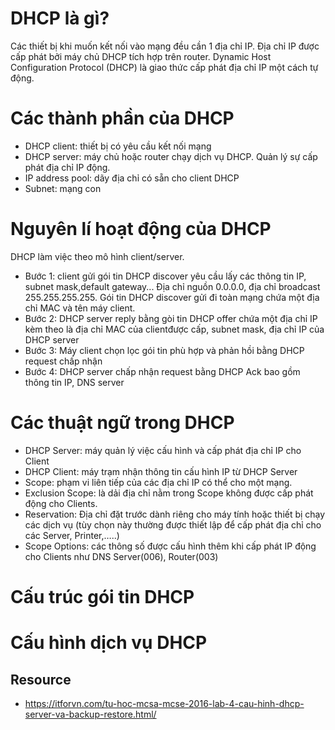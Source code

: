 # DHCP là gì?
Các thiết bị khi muốn kết nối vào mạng đều cần 1 địa chỉ IP. Địa chỉ IP được cấp phát bởi máy chủ DHCP tích hợp trên router. 
Dynamic Host Configuration Protocol (DHCP) là giao thức cấp phát địa chỉ IP một cách tự động.
# Các thành phần của DHCP
- DHCP client: thiết bị có yêu cầu kết nối mạng
- DHCP server: máy chủ hoặc router chạy dịch vụ DHCP. Quản lý sự cấp phát địa chỉ IP động.
- IP address pool: dãy địa chỉ có sẵn cho client DHCP
- Subnet: mạng con

# Nguyên lí hoạt động của DHCP
DHCP làm việc theo mô hình client/server.
- Bước 1: client gửi gói tin DHCP discover yêu cầu lấy các thông tin IP, subnet mask,default gateway... Địa chỉ nguồn 0.0.0.0, địa chỉ broadcast 255.255.255.255. Gói tin DHCP discover gửi đi toàn mạng chứa một địa chỉ MAC và tên máy client.
- Bước 2: DHCP server reply bằng gòi tin DHCP offer chứa một địa chỉ IP kèm theo là địa chỉ MAC của clientđược cấp, subnet mask, địa chỉ IP của DHCP server  
- Bước 3: Máy client chọn lọc gói tin phù hợp và phản hồi bằng DHCP request chấp nhận 
- Bước 4: DHCP server chấp nhận request bằng DHCP Ack bao gồm thông tin IP, DNS server

# Các thuật ngữ trong DHCP
- DHCP Server: máy quản lý việc cấu hình và cấp phát địa chỉ IP cho Client
- DHCP Client: máy trạm nhận thông tin cấu hình IP từ DHCP Server
- Scope: phạm vi liên tiếp của các địa chỉ IP có thể cho một mạng.
- Exclusion Scope: là dải địa chỉ nằm trong Scope không được cấp phát động cho Clients.
- Reservation: Địa chỉ đặt trước dành riêng cho máy tính hoặc thiết bị chạy các dịch vụ (tùy chọn này thường được thiết lập để cấp phát địa chỉ cho các Server, Printer,…..)
- Scope Options: các thông số được cấu hình thêm khi cấp phát IP động cho Clients như DNS Server(006), Router(003)

# Cấu trúc gói tin DHCP

# Cấu hình dịch vụ DHCP
## Resource 
- https://itforvn.com/tu-hoc-mcsa-mcse-2016-lab-4-cau-hinh-dhcp-server-va-backup-restore.html/